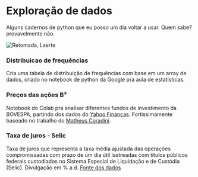# Exploração de dados

Alguns cadernos de python que eu posso um dia voltar a usar. Quem sabe? provavelmente não.

![Retomada, Laerte](https://pbs.twimg.com/media/EwOsmqrWYA0wuKV?format=jpg&name=small)

### Distribuicao de frequências
Cria uma tabela de distribuição de frequências com base em um array de dados, criado no notebook de python da Google pra aula de estatísticas.

### Preços das ações B³
Notebook do Colab pra analisar diferentes fundos de investimento da BOVESPA, partindo dos dados do [Yahoo Finanças](https://finance.yahoo.com). Fortissimamente baseado no trabalho do [Matheus Coradini](https://medium.com/geleia/an%C3%A1lise-de-a%C3%A7%C3%B5es-com-python-7f6624939fb).

### Taxa de juros - Selic
Taxa de juros que representa a taxa média ajustada das operações compromissadas com prazo de um dia útil lastreadas com títulos públicos federais custodiados no Sistema Especial de Liquidação e de Custódia (Selic). Divulgação em % a.d. [Fonte dos dados](https://dados.gov.br/dataset/11-taxa-de-juros-selic)